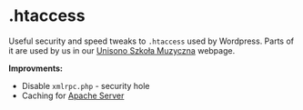 # .htaccess

Useful security and speed tweaks to `.htaccess` used by Wordpress. Parts of it are used by us in our [Unisono Szkoła Muzyczna](https://www.ksztalceniemuzyczne.pl) webpage.

**Improvments:**

- Disable `xmlrpc.php` - security hole
- Caching for [Apache Server](https://httpd.apache.org/)
